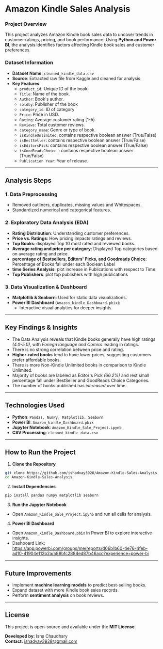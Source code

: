 # Amazon Kindle Sales Analysis  

### **Project Overview**  
This project analyzes Amazon Kindle book sales data to uncover trends in customer ratings, pricing, and book performance. Using **Python and Power BI**, the analysis identifies factors affecting Kindle book sales and customer preferences.  

### Dataset Information  
- **Dataset Name**: `cleaned_kindle_data.csv`  
- **Source**: Extracted raw file from Kaggle and cleaned for analysis.  
- **Key Features**:
  - `product_id`: Unique ID of the book
  - `Title`: Name of the book.
  - `Author`: Book's author.
  - `soldby`: Publisher of the book
  - `category_id`: ID of category 
  - `Price`: Price in USD.  
  - `Rating`: Average customer rating (1-5).  
  - `Reviews`: Total customer reviews.  
  - `category_name`: Genre or type of book.
  - `isKindleUnlimited`: contains respective boolean answer (True/False)   
  - `isBestSeller`: contains respective boolean answer (True/False)   
  - `isEditorsPick`:  contains respective boolean answer (True/False)  
  - `isGoodReadsChoice `: contains respective boolean answer (True/False)  
  - `Publication Year`: Year of release.  

---

##  Analysis Steps  

### **1. Data Preprocessing**  
- Removed outliners, duplicates, missing values and Whitespaces.  
- Standardized numerical and categorical features.  

### **2. Exploratory Data Analysis (EDA)**  
- **Rating Distribution**: Understanding customer preferences.  
- **Price vs. Ratings**: How pricing impacts ratings and reviews.
- **Top Books**: displayed Top 10 most rated and reviewed books.
- **Average rating and price per category**: Displayed Top categories based on average rating and price.
- **percentage of Bestsellers, Editors' Picks, and Goodreads Choice**: Percentage of Books fall under each Boolean Label 
- **time Series Analysis**: plot increase in Publications with respect to Time.
- **Top Publishers**:  plot top publishers with high publications

### **3. Data Visualization & Dashboard**  
- **Matplotlib & Seaborn**: Used for static data visualizations.  
- **Power BI Dashboard** (`Amazon_kindle_Dashboard.pbix`):  
  - Interactive visual analytics for deeper insights.  

---

## Key Findings & Insights  
   - The Data Analysis reveals that Kindle books generally have high ratings *(4.0-5.0)*, with *Foriegn language and Comics* leading in ratings.
   - There is no strong correlation between price and rating.
   - **Higher-rated books** tend to have lower prices, suggesting customers prefer affordable books.
   - There is more Non-Kindle Unlimited books in comparison to Kindle Unlimited.
   - Majority of books are labeled as Editor's Pick *(66.2%)* and rest small percentage fall under BestSeller and GoodReads Choice Categories.
   - The number of books published has *increased* over time.  

---

## Technologies Used  
- **Python**: `Pandas, NumPy, Matplotlib, Seaborn`  
- **Power BI**: `Amazon_kindle_Dashboard.pbix`  
- **Jupyter Notebook**: `Amazon_Kindle_Sale_Project.ipynb`  
- **CSV Processing**: `cleaned_kindle_data.csv`  

---

## How to Run the Project  

1. **Clone the Repository**  
```bash
git clone https://github.com/ishadvay3928/Amazon-Kindle-Sales-Analysis.git
cd Amazon-Kindle-Sales-Analysis
```

2. **Install Dependencies**  
```bash
pip install pandas numpy matplotlib seaborn
```

3. **Run the Jupyter Notebook**  
- Open `Amazon_Kindle_Sale_Project.ipynb` and run all cells for analysis.  

4. **Power BI Dashboard**  
- Open `Amazon_kindle_Dashboard.pbix` in Power BI to explore interactive insights.
- Dashboard Link: https://app.powerbi.com/groups/me/reports/d66b1b60-4e76-4feb-ad10-41904e112b2a/a88bfc2884ed87b46acc?experience=power-bi

---

## Future Improvements  
   - Implement **machine learning models** to predict best-selling books.
   - Expand dataset with more Kindle book sales records.
   - Perform **sentiment analysis** on book reviews.  

---

## License  
This project is open-source and available under the **MIT License**.  

**Developed by:** Isha Chaudhary  
**Contact:** ishadvay3928@gmail.com  
